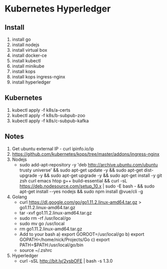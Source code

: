 Kubernetes Hyperledger
==============

## Install
1. install go
2. install nodejs
3. install virtual box
4. install docker-ce
5. install kubectl
6. install minikube
7. install kops
8. install kops ingress-nginx
9. install hyperledger

## Kubernetes
1. kubectl apply -f k8s/a-certs
2. kubectl apply -f k8s/b-subpub-zoo
3. kubectl apply -f k8s/c-subpub-kafka

## Notes
1. Get ubuntu external IP - curl ipinfo.io/ip
2. https://github.com/kubernetes/kops/tree/master/addons/ingress-nginx
3. Nodejs
    - sudo add-apt-repository -y 'deb http://archive.ubuntu.com/ubuntu trusty universe' && sudo apt-get update -y && sudo apt-get dist-upgrade -y && sudo apt-get upgrade -y && sudo apt-get install -y git zsh curl emacs htop g++ build-essential && curl -sL https://deb.nodesource.com/setup_10.x | sudo -E bash - && sudo apt-get install --yes nodejs && sudo npm install @vue/cli -g
4. Golang
    - curl https://dl.google.com/go/go1.11.2.linux-amd64.tar.gz > go1.11.2.linux-amd64.tar.gz
    - tar -xvf go1.11.2.linux-amd64.tar.gz
    - sudo rm -rf /usr/local/go
	- sudo mv go /usr/local
	- rm go1.11.2.linux-amd64.tar.gz
    - Add to your bash
        a) export GOROOT=/usr/local/go
        b) export GOPATH=/home/nick/Projects/Go
        c) export PATH=$PATH:/usr/local/go/bin
	- source ~/.zshrc
5. Hyperledger
    - curl -sSL http://bit.ly/2ysbOFE | bash -s 1.3.0